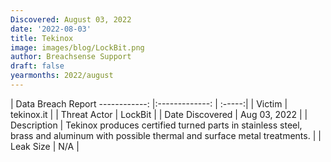 ```yaml
---
Discovered: August 03, 2022
date: '2022-08-03'
title: Tekinox
image: images/blog/LockBit.png
author: Breachsense Support
draft: false
yearmonths: 2022/august
---
```



| Data Breach Report
------------:     |:-------------:    | :-----:|
| Victim      | tekinox.it      | 
| Threat Actor      | LockBit      | 
| Date Discovered      | Aug 03, 2022      | 
| Description      | Tekinox produces certified turned parts in stainless steel, brass and aluminum with possible thermal and surface metal treatments.      | 
| Leak Size      | N/A      | 

